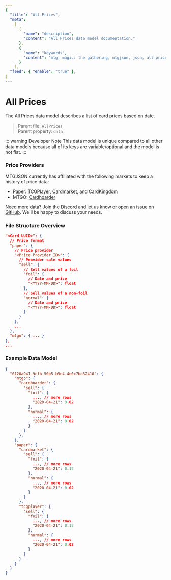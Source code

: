 ```yaml
---
{
  "title": "All Prices",
  "meta":
    [
      {
        "name": "description",
        "content": "All Prices data model documentation."
      },
      {
        "name": "keywords",
        "content": "mtg, magic: the gathering, mtgjson, json, all prices, prices"
      }
    ],
  "feed": { "enable": "true" },
}
---
```


# All Prices

The All Prices data model describes a list of card prices based on date.

> Parent file: `AllPrices`  
> Parent property: `data`

::: warning Developer Note
This data model is unique compared to all other data models because all of its keys are variable/optional and the model is not flat.
:::

### Price Providers

MTGJSON currently has affiliated with the following markets to keep a history of price data:

- Paper: <a href="https://www.tcgplayer.com" target="_blank" rel="noopener noreferrer">TCGPlayer</a>, <a href="https://www.cardmarket.com" target="_blank" rel="noopener noreferrer">Cardmarket</a>, and <a href="https://www.cardkingdom.com" target="_blank" rel="noopener noreferrer">CardKingdom</a>
- MTGO: <a href="https://www.cardhoarder.com" target="_blank" rel="noopener noreferrer">Cardhoarder</a>

Need more data? Join the <a href="https://discord.gg/74GUQDE" rel="noopener noreferrer" target="_blank">Discord</a> and let us know or open an issue on <a href="https://github.com/mtgjson/mtgjson-website/issues" rel="noopener noreferrer" target="_blank">GitHub</a>. We'll be happy to discuss your needs.

### File Structure Overview

```json
"<Card UUID>": {
  // Price format
  "paper": {
    // Price provider
    "<Price Provider ID>": {
      // Provider sale values
      "sell": {
        // Sell values of a foil
        "foil": {
          // Date and price
          "<YYYY-MM-DD>": float
        },
        // Sell values of a non-foil
        "normal": {
          // Date and price
          "<YYYY-MM-DD>": float
        }
      }
    },
    ...
  },
  "mtgo": { ... }
},
...
```

### Example Data Model

```json
{
  "0120a941-9cfb-50b5-b5e4-4e0c7bd32410": {
    "mtgo": {
      "cardhoarder": {
        "sell": {
          "foil": {
            ..., // more rows
            "2020-04-21": 0.02
          },
          "normal": {
            ..., // more rows
            "2020-04-21": 0.02
          }
        }
      },
    },
    "paper": {
      "cardmarket": {
        "sell": {
          "foil": {
            ..., // more rows
            "2020-04-21": 0.12
          },
          "normal": {
            ..., // more rows
            "2020-04-21": 0.02
          }
        }
      },
      "tcgplayer": {
        "sell": {
          "foil": {
            ..., // more rows
            "2020-04-21": 0.12
          },
          "normal": {
            ..., // more rows
            "2020-04-21": 0.02
          }
        }
      }
    }
  }
}
```
